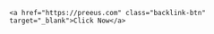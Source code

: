 <!DOCTYPE html>
<html lang="en">
<head>
    <meta charset="UTF-8">
    <meta name="viewport" content="width=device-width, initial-scale=1.0">
    <title>Backlink Button</title>
    <style>
        .backlink-btn {
            display: inline-block;
            padding: 12px 24px;
            font-size: 16px;
            color: white;
            background-color: #007bff;
            text-decoration: none;
            border-radius: 5px;
            border: none;
            cursor: pointer;
        }
        .backlink-btn:hover {
            background-color: #0056b3;
        }
    </style>
</head>
<body>

    <a href="https://preeus.com" class="backlink-btn" target="_blank">Click Now</a>

</body>
</html>
